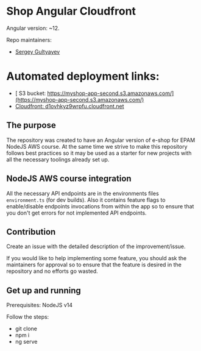 # Shop Angular Cloudfront

Angular version: ~12.

Repo maintainers:

- [Sergey Gultyayev](https://github.com/gultyaev)

# Automated deployment links:

- [ S3 bucket: https://myshop-app-second.s3.amazonaws.com/](https://myshop-app-second.s3.amazonaws.com/)
- [ Cloudfront: d1ovhkyz9wrpfu.cloudfront.net](d1ovhkyz9wrpfu.cloudfront.net)

## The purpose

The repository was created to have an Angular version of e-shop for EPAM NodeJS AWS course. At the same time we strive to make this repository follows best practices so it may be used as a starter for new projects with all the necessary toolings already set up.

## NodeJS AWS course integration

All the necessary API endpoints are in the environments files `environment.ts` (for dev builds). Also it contains feature flags to enable/disable endpoints invocations from within the app so to ensure that you don't get errors for not implemented API endpoints.

## Contribution

Create an issue with the detailed description of the improvement/issue.

If you would like to help implementing some feature, you should ask the maintainers for approval so to ensure that the feature is desired in the repository and no efforts go wasted.

## Get up and running

Prerequisites: NodeJS v14

Follow the steps:

- git clone
- npm i
- ng serve
